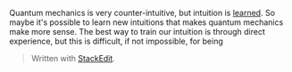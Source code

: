 Quantum mechanics is very counter-intuitive, but intuition is [learned](https://www.psychologytoday.com/us/basics/intuition). So maybe it's possible to learn new intuitions that makes quantum mechanics make more sense. The best way to train our intuition is through direct experience, but this is difficult, if not impossible, for being


> Written with [StackEdit](https://stackedit.io/).
<!--stackedit_data:
eyJoaXN0b3J5IjpbMTU0MDU2NDMwNCwxNTU0MDYzODc3LDczMD
k5ODExNl19
-->